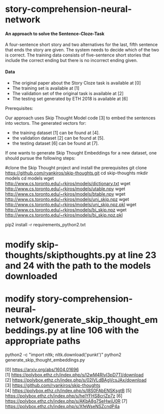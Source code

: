 # story-comprehension-neural-network

#### An approach to solve the Sentence-Cloze-Task

A four-sentence short story and two alternatives for the last, fifth sentence that ends the story are given.
The system needs to decide which of the two is correct. The training data consists of five-sentence short stories that
include the correct ending but there is no incorrect ending given.

#### Data
- The original paper about the Story Cloze task is available at [0]
- The training set is available at [1]
- The validation set of the original task is available at [2]
- The testing set generated by ETH 2018 is available at [6]


Prerequisites:

Our approach uses Skip Thought Model code [3] to embed the sentences into vectors.
The generated vectors for:
 - the training dataset [1] can be found at [4].
 - the validation dataset [2] can be found at [5].
 - the testing dataset [6] can be found at [7].

If one wants to generate Skip Thought Embeddings for a new dataset, one should pursue the following steps:

#clone the Skip Thought project and install the prerequisites
git clone https://github.com/ryankiros/skip-thoughts.git
cd skip-thoughts
mkdir models
cd models
wget http://www.cs.toronto.edu/~rkiros/models/dictionary.txt
wget http://www.cs.toronto.edu/~rkiros/models/utable.npy
wget http://www.cs.toronto.edu/~rkiros/models/btable.npy
wget http://www.cs.toronto.edu/~rkiros/models/uni_skip.npz
wget http://www.cs.toronto.edu/~rkiros/models/uni_skip.npz.pkl
wget http://www.cs.toronto.edu/~rkiros/models/bi_skip.npz
wget http://www.cs.toronto.edu/~rkiros/models/bi_skip.npz.pkl

pip2 install -r requirements_python2.txt

# modify skip-thoughts/skipthoughts.py at line 23 and 24 with the path to the models downloaded
# modify story-comprehension-neural-network/generate_skip_thought_embeddings.py at line 106 with the appropriate paths
python2 -c "import nltk; nltk.download('punkt')"
python2 generate_skip_thought_embeddings.py




[0]  https://arxiv.org/abs/1604.01696 <br/>
[1]  https://polybox.ethz.ch/index.php/s/l2wM4RIyI3pD7Tl/download <br/>
[2]  https://polybox.ethz.ch/index.php/s/02IVLdBAgVcsJAx/download <br/>
[3]  https://github.com/ryankiros/skip-thoughts <br/>
[4]  https://polybox.ethz.ch/index.php/s/I8S0FAbENSKsgtB
[5]  https://polybox.ethz.ch/index.php/s/helYFHS8criZp7z
[6]  https://polybox.ethz.ch/index.php/s/AKbA8g7SeHwjU0R
[7]  https://polybox.ethz.ch/index.php/s/XfeWseNSZcndP4a